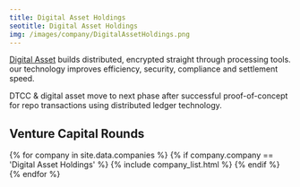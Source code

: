 ```yaml
---
title: Digital Asset Holdings
seotitle: Digital Asset Holdings
img: /images/company/DigitalAssetHoldings.png
---
```


<a href="https://digitalasset.com/">Digital Asset</a> builds distributed, encrypted straight through processing tools. our technology improves efficiency, security, compliance and settlement speed.

DTCC & digital asset move to next phase after successful proof-of-concept for repo transactions using distributed ledger technology.

## Venture Capital Rounds

{% for company in site.data.companies %}
{% if company.company == 'Digital Asset Holdings' %}
{% include company_list.html %}
{% endif %}
{% endfor %}